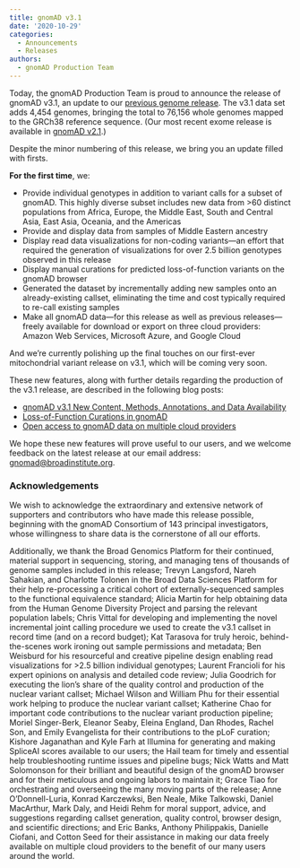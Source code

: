 ```yaml
---
title: gnomAD v3.1
date: '2020-10-29'
categories:
  - Announcements
  - Releases
authors:
  - gnomAD Production Team
---
```

Today, the gnomAD Production Team is proud to announce the release of gnomAD v3.1, an update to our [previous genome release](https://gnomad.broadinstitute.org/blog/2019-10-gnomad-v3-0/). The v3.1 data set adds 4,454 genomes, bringing the total to 76,156 whole genomes mapped to the GRCh38 reference sequence. (Our most recent exome release is available in [gnomAD v2.1](https://gnomad.broadinstitute.org/blog/2018-10-gnomad-v2-1/).)

Despite the minor numbering of this release, we bring you an update filled with firsts.

**For the first time**, we:

* Provide individual genotypes in addition to variant calls for a subset of gnomAD. This highly diverse subset includes new data from >60 distinct populations from Africa, Europe, the Middle East, South and Central Asia, East Asia, Oceania, and the Americas
* Provide and display data from samples of Middle Eastern ancestry
* Display read data visualizations for non-coding variants—an effort that required the generation of visualizations for over 2.5 billion genotypes observed in this release
* Display manual curations for predicted loss-of-function variants on the gnomAD browser
* Generated the dataset by incrementally adding new samples onto an already-existing callset, eliminating the time and cost typically required to re-call existing samples
* Make all gnomAD data—for this release as well as previous releases—freely available for download or export on three cloud providers: Amazon Web Services, Microsoft Azure, and Google Cloud

And we’re currently polishing up the final touches on our first-ever mitochondrial variant release on v3.1, which will be coming very soon.

<!-- end_excerpt -->

These new features, along with further details regarding the production of the v3.1 release, are described in the following blog posts:

* [gnomAD v3.1 New Content, Methods, Annotations, and Data Availability](https://gnomad.broadinstitute.org/blog/2020-10-gnomad-v3-1-new-content-methods-annotations-and-data-availability)
* [Loss-of-Function Curations in gnomAD](https://gnomad.broadinstitute.org/blog/2020-10-loss-of-function-curations-in-gnomad/)
* [Open access to gnomAD data on multiple cloud providers](https://gnomad.broadinstitute.org/blog/2020-10-open-access-to-gnomad-data-on-multiple-cloud-providers/)

We hope these new features will prove useful to our users, and we welcome feedback on the latest release at our email address: gnomad@broadinstitute.org.

### Acknowledgements

We wish to acknowledge the extraordinary and extensive network of supporters and contributors who have made this release possible, beginning with the gnomAD Consortium of 143 principal investigators, whose willingness to share data is the cornerstone of all our efforts.

Additionally, we thank the Broad Genomics Platform for their continued, material support in sequencing, storing, and managing tens of thousands of genome samples included in this release; Trevyn Langsford, Nareh Sahakian, and Charlotte Tolonen in the Broad Data Sciences Platform for their help re-processing a critical cohort of externally-sequenced samples to the functional equivalence standard; Alicia Martin for help obtaining data from the Human Genome Diversity Project and parsing the relevant population labels; Chris Vittal for developing and implementing the novel incremental joint calling procedure we used to create the v3.1 callset in record time (and on a record budget); Kat Tarasova for truly heroic, behind-the-scenes work ironing out sample permissions and metadata; Ben Weisburd for his resourceful and creative pipeline design enabling read visualizations for >2.5 billion individual genotypes; Laurent Francioli for his expert opinions on analysis and detailed code review; Julia Goodrich for executing the lion’s share of the quality control and production of the nuclear variant callset; Michael Wilson and William Phu for their essential work helping to produce the nuclear variant callset; Katherine Chao for important code contributions to the nuclear variant production pipeline; Moriel Singer-Berk, Eleanor Seaby, Eleina England, Dan Rhodes, Rachel Son, and Emily Evangelista for their contributions to the pLoF curation; Kishore Jaganathan and Kyle Farh at Illumina for generating and making SpliceAI scores available to our users; the Hail team for timely and essential help troubleshooting runtime issues and pipeline bugs; Nick Watts and Matt Solomonson for their brilliant and beautiful design of the gnomAD browser and for their meticulous and ongoing labors to maintain it; Grace Tiao for orchestrating and overseeing the many moving parts of the release; Anne O’Donnell-Luria, Konrad Karczewksi, Ben Neale, Mike Talkowski, Daniel MacArthur, Mark Daly, and Heidi Rehm for moral support, advice, and suggestions regarding callset generation, quality control, browser design, and scientific directions; and Eric Banks, Anthony Philippakis, Danielle Ciofani, and Cotton Seed for their assistance in making our data freely available on multiple cloud providers to the benefit of our many users around the world.